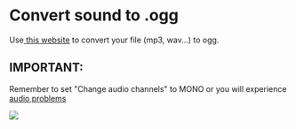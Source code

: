 # Convert sound to .ogg

Use[ this website](https://audio.online-convert.com/convert-to-ogg) to convert your file (mp3, wav...) to ogg.

## IMPORTANT:

Remember to set "Change audio channels" to MONO or you will experience [audio problems](https://bugs.mojang.com/browse/MC-146721)

![](broken-reference)
